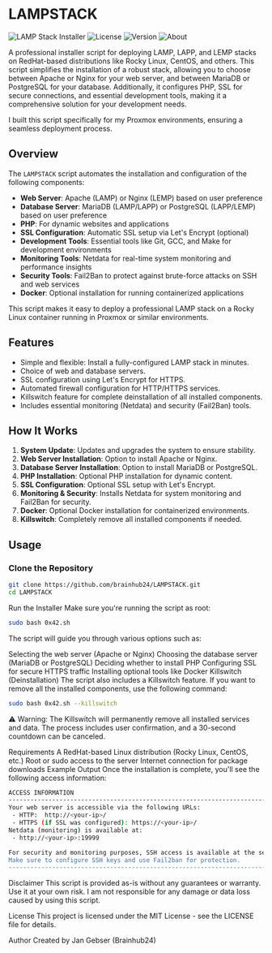 # LAMPSTACK

![LAMP Stack Installer](https://img.shields.io/badge/LAMP-Stack-blue.svg) ![License](https://img.shields.io/github/license/brainhub24/LAMPSTACK) ![Version](https://img.shields.io/badge/version-1.3.0-green.svg) ![About](https://img.shields.io/badge/Status-Unstable-red)

A professional installer script for deploying LAMP, LAPP, and LEMP stacks on RedHat-based distributions like Rocky Linux, CentOS, and others. This script simplifies the installation of a robust stack, allowing you to choose between Apache or Nginx for your web server, and between MariaDB or PostgreSQL for your database. Additionally, it configures PHP, SSL for secure connections, and essential development tools, making it a comprehensive solution for your development needs.

I built this script specifically for my Proxmox environments, ensuring a seamless deployment process.

## Overview

The `LAMPSTACK` script automates the installation and configuration of the following components:

- **Web Server**: Apache (LAMP) or Nginx (LEMP) based on user preference
- **Database Server**: MariaDB (LAMP/LAPP) or PostgreSQL (LAPP/LEMP) based on user preference
- **PHP**: For dynamic websites and applications
- **SSL Configuration**: Automatic SSL setup via Let's Encrypt (optional)
- **Development Tools**: Essential tools like Git, GCC, and Make for development environments
- **Monitoring Tools**: Netdata for real-time system monitoring and performance insights
- **Security Tools**: Fail2Ban to protect against brute-force attacks on SSH and web services
- **Docker**: Optional installation for running containerized applications

This script makes it easy to deploy a professional LAMP stack on a Rocky Linux container running in Proxmox or similar environments.

## Features

- Simple and flexible: Install a fully-configured LAMP stack in minutes.
- Choice of web and database servers.
- SSL configuration using Let's Encrypt for HTTPS.
- Automated firewall configuration for HTTP/HTTPS services.
- Killswitch feature for complete deinstallation of all installed components.
- Includes essential monitoring (Netdata) and security (Fail2Ban) tools.

## How It Works

1. **System Update**: Updates and upgrades the system to ensure stability.
2. **Web Server Installation**: Option to install Apache or Nginx.
3. **Database Server Installation**: Option to install MariaDB or PostgreSQL.
4. **PHP Installation**: Optional PHP installation for dynamic content.
5. **SSL Configuration**: Optional SSL setup with Let's Encrypt.
6. **Monitoring & Security**: Installs Netdata for system monitoring and Fail2Ban for security.
7. **Docker**: Optional Docker installation for containerized environments.
8. **Killswitch**: Completely remove all installed components if needed.

## Usage

### Clone the Repository

```bash
git clone https://github.com/brainhub24/LAMPSTACK.git
cd LAMPSTACK
```

Run the Installer
Make sure you're running the script as root:
```bash
sudo bash 0x42.sh
```

The script will guide you through various options such as:

Selecting the web server (Apache or Nginx)
Choosing the database server (MariaDB or PostgreSQL)
Deciding whether to install PHP
Configuring SSL for secure HTTPS traffic
Installing optional tools like Docker
Killswitch (Deinstallation)
The script also includes a Killswitch feature. If you want to remove all the installed components, use the following command:
```bash
sudo bash 0x42.sh --killswitch
```

⚠️ Warning:
The Killswitch will permanently remove all installed services and data.
The process includes user confirmation, and a 30-second countdown can be canceled.

Requirements
A RedHat-based Linux distribution (Rocky Linux, CentOS, etc.)
Root or sudo access to the server
Internet connection for package downloads
Example Output
Once the installation is complete, you'll see the following access information:
```bash
ACCESS INFORMATION
-------------------------------------------------------------------------------
Your web server is accessible via the following URLs:
 - HTTP:  http://<your-ip>/
 - HTTPS (if SSL was configured): https://<your-ip>/
Netdata (monitoring) is available at:
 - http://<your-ip>:19999

For security and monitoring purposes, SSH access is available at the server's IP.
Make sure to configure SSH keys and use Fail2ban for protection.
-------------------------------------------------------------------------------
```

Disclaimer
This script is provided as-is without any guarantees or warranty.
Use it at your own risk. I am not responsible for any damage or data loss caused by using this script.

License
This project is licensed under the MIT License - see the LICENSE file for details.

Author
Created by Jan Gebser (Brainhub24)
